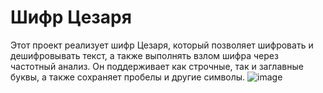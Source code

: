 # Шифр Цезаря
Этот проект реализует шифр Цезаря, который позволяет шифровать и дешифровывать текст, а также выполнять взлом шифра через частотный анализ. Он поддерживает как строчные, так и заглавные буквы, а также сохраняет пробелы и другие символы.
![image](https://github.com/user-attachments/assets/912e4af7-0c8b-451a-927b-c5c9340bb5af)
